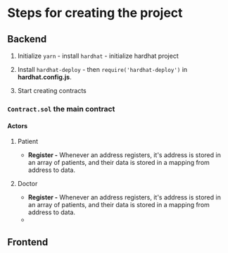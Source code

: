 # Steps for creating the project

## Backend

1. Initialize `yarn` - install `hardhat` - initialize hardhat project

2. Install `hardhat-deploy` - then `require('hardhat-deploy')` in **hardhat.config.js**.

3. Start creating contracts

### `Contract.sol` the main contract

#### Actors

1. Patient

   - **Register -** Whenever an address registers, it's address is stored in an array of patients, and their data is stored in a mapping from address to data.

2. Doctor

   - **Register -** Whenever an address registers, it's address is stored in an array of patients, and their data is stored in a mapping from address to data.
   -

## Frontend

